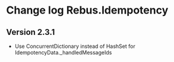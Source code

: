 # Change log Rebus.Idempotency

## Version 2.3.1

* Use ConcurrentDictionary instead of HashSet for IdempotencyData._handledMessageIds
